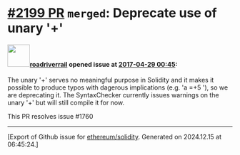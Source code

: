 # [\#2199 PR](https://github.com/ethereum/solidity/pull/2199) `merged`: Deprecate use of unary '+'

#### <img src="https://avatars.githubusercontent.com/u/614752?u=1565826f2b2d74054639e6500236b073aa10f81a&v=4" width="50">[roadriverrail](https://github.com/roadriverrail) opened issue at [2017-04-29 00:45](https://github.com/ethereum/solidity/pull/2199):

The unary '+' serves no meaningful purpose in Solidity and it makes it
possible to produce typos with dagerous implications (e.g. 'a =+5 '),
so we are deprecating it.  The SyntaxChecker currently issues warnings
on the unary '+' but will still compile it for now.

This PR resolves issue #1760 




-------------------------------------------------------------------------------



[Export of Github issue for [ethereum/solidity](https://github.com/ethereum/solidity). Generated on 2024.12.15 at 06:45:24.]
